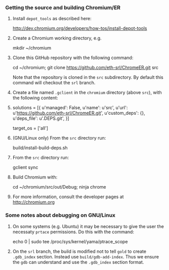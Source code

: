 ### Getting the source and building Chromium/ER

1. Install `depot_tools` as described here:

    http://dev.chromium.org/developers/how-tos/install-depot-tools

1. Create a Chromium working directory, e.g.

    mkdir ~/chromium

1. Clone this GitHub repository with the following command:

    cd ~/chromium; git clone https://github.com/eth-srl/ChromeER.git src

    Note that the repository is cloned in the `src` subdirectory. By default this command will checkout the `srl` branch.

1. Create a file named `.gclient` in the `chromium` directory (above `src`), with the following content:
2. 
    solutions = [{
        u'managed': False,
        u'name': u'src',
        u'url': u'https://github.com/eth-srl/ChromeER.git',
        u'custom_deps': {},
        u'deps_file': u'.DEPS.git',
    }]

    target_os = ['all']

1. (GNU/Linux only) From the `src` directory run:
   
    build/install-build-deps.sh

1. From the `src` directory run: 
    
    gclient sync

1. Build Chromium with:
    
    cd ~/chromium/src/out/Debug; ninja chrome

1. For more information, consult the developer pages at http://chromium.org

### Some notes about debugging on GNU/Linux

1. On some systems (e.g. Ubuntu) it may be necessary to give the user the necessaty `prtace` permissions. Do this with the command:

    echo 0 | sudo tee /proc/sys/kernel/yama/ptrace_scope

1. On the `srl` branch, the build is modified not to tell `gold` to create `.gdb_index` section. Instead use `build/gdb-add-index`. Thus we ensure the `gdb` can understand and use the `.gdb_index` section format.

